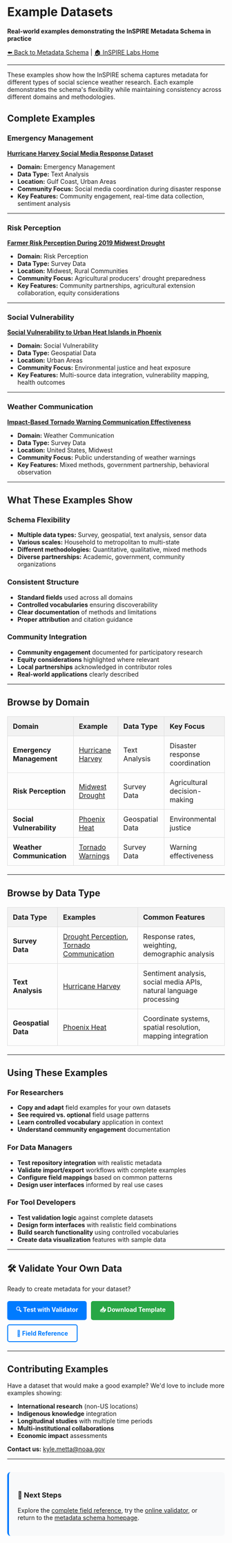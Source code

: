 # Example Datasets

**Real-world examples demonstrating the InSPIRE Metadata Schema in practice**

[⬅️ Back to Metadata Schema](../) | [🏠 InSPIRE Labs Home](../../)

---

These examples show how the InSPIRE schema captures metadata for different types of social science weather research. Each example demonstrates the schema's flexibility while maintaining consistency across different domains and methodologies.

##  **Complete Examples**

###  **Emergency Management**
**[Hurricane Harvey Social Media Response Dataset](hurricane-harvey-example.json)**
- **Domain:** Emergency Management  
- **Data Type:** Text Analysis
- **Location:** Gulf Coast, Urban Areas
- **Community Focus:** Social media coordination during disaster response
- **Key Features:** Community engagement, real-time data collection, sentiment analysis

---

###  **Risk Perception**
**[Farmer Risk Perception During 2019 Midwest Drought](drought-perception-example.json)**
- **Domain:** Risk Perception
- **Data Type:** Survey Data  
- **Location:** Midwest, Rural Communities
- **Community Focus:** Agricultural producers' drought preparedness
- **Key Features:** Community partnerships, agricultural extension collaboration, equity considerations

---

###  **Social Vulnerability**
**[Social Vulnerability to Urban Heat Islands in Phoenix](urban-heat-example.json)**
- **Domain:** Social Vulnerability
- **Data Type:** Geospatial Data
- **Location:** Urban Areas
- **Community Focus:** Environmental justice and heat exposure
- **Key Features:** Multi-source data integration, vulnerability mapping, health outcomes

---

###  **Weather Communication**
**[Impact-Based Tornado Warning Communication Effectiveness](tornado-communication-example.json)**
- **Domain:** Weather Communication
- **Data Type:** Survey Data
- **Location:** United States, Midwest  
- **Community Focus:** Public understanding of weather warnings
- **Key Features:** Mixed methods, government partnership, behavioral observation

---

##  **What These Examples Show**

### **Schema Flexibility**
- **Multiple data types:** Survey, geospatial, text analysis, sensor data
- **Various scales:** Household to metropolitan to multi-state
- **Different methodologies:** Quantitative, qualitative, mixed methods
- **Diverse partnerships:** Academic, government, community organizations

### **Consistent Structure**
- **Standard fields** used across all domains
- **Controlled vocabularies** ensuring discoverability
- **Clear documentation** of methods and limitations
- **Proper attribution** and citation guidance

### **Community Integration**
- **Community engagement** documented for participatory research
- **Equity considerations** highlighted where relevant
- **Local partnerships** acknowledged in contributor roles
- **Real-world applications** clearly described

---

##  **Browse by Domain**

| Domain | Example | Data Type | Key Focus |
|--------|---------|-----------|-----------|
| **Emergency Management** | [Hurricane Harvey](hurricane-harvey-example.json) | Text Analysis | Disaster response coordination |
| **Risk Perception** | [Midwest Drought](drought-perception-example.json) | Survey Data | Agricultural decision-making |
| **Social Vulnerability** | [Phoenix Heat](urban-heat-example.json) | Geospatial Data | Environmental justice |
| **Weather Communication** | [Tornado Warnings](tornado-communication-example.json) | Survey Data | Warning effectiveness |

---

##  **Browse by Data Type**

| Data Type | Examples | Common Features |
|-----------|----------|-----------------|
| **Survey Data** | [Drought Perception](drought-perception-example.json), [Tornado Communication](tornado-communication-example.json) | Response rates, weighting, demographic analysis |
| **Text Analysis** | [Hurricane Harvey](hurricane-harvey-example.json) | Sentiment analysis, social media APIs, natural language processing |
| **Geospatial Data** | [Phoenix Heat](urban-heat-example.json) | Coordinate systems, spatial resolution, mapping integration |

---

##  **Using These Examples**

### **For Researchers**
- **Copy and adapt** field examples for your own datasets
- **See required vs. optional** field usage patterns
- **Learn controlled vocabulary** application in context
- **Understand community engagement** documentation

### **For Data Managers** 
- **Test repository integration** with realistic metadata
- **Validate import/export** workflows with complete examples
- **Configure field mappings** based on common patterns
- **Design user interfaces** informed by real use cases

### **For Tool Developers**
- **Test validation logic** against complete datasets
- **Design form interfaces** with realistic field combinations
- **Build search functionality** using controlled vocabularies
- **Create data visualization** features with sample data

---

## 🛠️ **Validate Your Own Data**

Ready to create metadata for your dataset? 

<div class="action-buttons">
  <a href="../tools/validator.html" class="btn btn-primary">🔍 Test with Validator</a>
  <a href="../templates/inspire-template.csv" class="btn btn-secondary">📥 Download Template</a>
  <a href="../field-reference.html" class="btn btn-outline">📖 Field Reference</a>
</div>

---

##  **Contributing Examples**

Have a dataset that would make a good example? We'd love to include more examples showing:

- **International research** (non-US locations)
- **Indigenous knowledge** integration
- **Longitudinal studies** with multiple time periods  
- **Multi-institutional collaborations**
- **Economic impact** assessments

**Contact us:** [kyle.metta@noaa.gov](mailto:kyle.metta@noaa.gov)

---

<div class="next-steps">
  <h3>🚀 Next Steps</h3>
  <p>Explore the <a href="../field-reference.html">complete field reference</a>, try the <a href="../tools/validator.html">online validator</a>, or return to the <a href="../">metadata schema homepage</a>.</p>
</div>

<style>
table {
  width: 100%;
  border-collapse: collapse;
  margin: 20px 0;
}

table th, table td {
  border: 1px solid #ddd;
  padding: 12px;
  text-align: left;
}

table th {
  background-color: #f2f2f2;
  font-weight: bold;
}

.action-buttons {
  display: flex;
  gap: 10px;
  margin: 20px 0;
  flex-wrap: wrap;
}

.btn {
  display: inline-block;
  padding: 10px 20px;
  text-decoration: none;
  border-radius: 5px;
  font-weight: bold;
}

.btn-primary {
  background-color: #007bff;
  color: white;
}

.btn-secondary {
  background-color: #28a745;
  color: white;
}

.btn-outline {
  background-color: transparent;
  color: #007bff;
  border: 2px solid #007bff;
}

.next-steps {
  background: #f8f9fa;
  padding: 20px;
  border-radius: 8px;
  border-left: 4px solid #007bff;
  margin-top: 30px;
}

@media (max-width: 768px) {
  .action-buttons {
    flex-direction: column;
  }
  
  .btn {
    text-align: center;
  }
}
</style>
